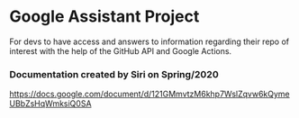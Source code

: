 # Google Assistant Project

For devs to have access and answers to information regarding their repo of interest with the help of the GitHub API and Google Actions.

### Documentation created by Siri on Spring/2020
https://docs.google.com/document/d/121GMmvtzM6khp7WslZqvw6kQymeUBbZsHqWmksiQ0SA
